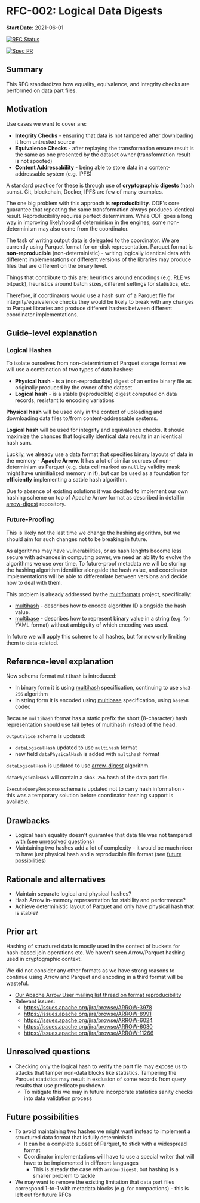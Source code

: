 # RFC-002: Logical Data Digests

**Start Date**: 2021-06-01

[![RFC Status](https://img.shields.io/github/issues/detail/state/kamu-data/open-data-fabric/1?label=RFC%20Status)](https://github.com/kamu-data/open-data-fabric/issues/1)

[![Spec PR](https://img.shields.io/github/pulls/detail/state/kamu-data/open-data-fabric/14?label=Spec%20PR)](https://github.com/kamu-data/open-data-fabric/pull/14)

## Summary
[summary]: #summary

This RFC standardizes how equality, equivalence, and integrity checks are performed on data part files.

## Motivation
[motivation]: #motivation

Use cases we want to cover are:
- **Integrity Checks** - ensuring that data is not tampered after downloading it from untrusted source
- **Equivalence Checks** - after replaying the transformation ensure result is the same as one presented by the dataset owner (transfomration result is not spoofed)
- **Content Addressability** - being able to store data in a content-addressable system (e.g. IPFS)

A standard practice for these is through use of **cryptographic digests** (hash sums). Git, blockchain, Docker, IPFS are few of many examples.

The one big problem with this approach is **reproducibility**. ODF's core guarantee that repeating the same transformation always produces identical result. Reproducibility requires perfect determinism. While ODF goes a long way in improving likelyhood of determinism in the engines, some non-determinism may also come from the coordinator.

The task of writing output data is delegated to the coordinator. We are currently using Parquet format for on-disk representation. Parquet format is **non-reproducible** (non-deterministic) - writing logically identical data with different implementations or different versions of the libraries may produce files that are different on the binary level.

Things that contribute to this are: heuristics around encodings (e.g. RLE vs bitpack), heuristics around batch sizes, different settings for statistics, etc.

Therefore, if coordinators would use a hash sum of a Parquet file for integrity/equivalence checks they would be likely to break with any changes to Parquet libraries and produce different hashes between different coordinator implementations.

## Guide-level explanation
[guide-level-explanation]: #guide-level-explanation

### Logical Hashes
To isolate ourselves from non-determinism of Parquet storage format we will use a combination of two types of data hashes:
- **Physical hash** - is a (non-reproducible) digest of an entire binary file as originally produced by the owner of the dataset
- **Logical hash** - is a stable (reproducible) digest computed on data records, resistant to encoding variations

**Physical hash** will be used only in the context of uploading and downloading data files to/from content-addressable systems.

**Logical hash** will be used for integrity and equivalence checks. It should maximize the chances that logically identical data results in an identical hash sum.

Luckily, we already use a data format that specifies binary layouts of data in the memory - **Apache Arrow**. It has a lot of similar sources of non-determinism as Parquet (e.g. data cell marked as `null` by validity mask might have uninitialized memory in it), but can be used as a foundation for **efficiently** implementing a satble hash algorithm.

Due to absence of existing solutions it was decided to implement our own hashing scheme on top of Apache Arrow format as described in detail in [arrow-digest](https://github.com/sergiimk/arrow-digest) repository.

### Future-Proofing
This is likely not the last time we change the hashing algorithm, but we should aim for such changes not to be breaking in future.

As algorithms may have vulnerabilities, or as hash lenghts become less secure with advances in computing power, we need an ability to evolve the algorithms we use over time. To future-proof metadata we will be storing the hashing algorithm identifier alongside the hash value, and coordinator implementations will be able to differentiate between versions and decide how to deal with them.

This problem is already addressed by the [multiformats](https://github.com/multiformats/multiformats) project, specifically:
- [multihash](https://github.com/multiformats/multihash) - describes how to encode algorithm ID alongside the hash value.
- [multibase](https://github.com/multiformats/multibase) - describes how to represent binary value in a string (e.g. for YAML format) without ambiguity of which encoding was used.

In future we will apply this scheme to all hashes, but for now only limiting them to data-related.

## Reference-level explanation
[reference-level-explanation]: #reference-level-explanation

New schema format `multihash` is introduced:
- In binary form it is using [multihash](https://github.com/multiformats/multihash) specification, continuing to use `sha3-256` algorithm
- In string form it is encoded using [multibase](https://github.com/multiformats/multibase) specification, using `base58` codec

Because `multihash` format has a static prefix the short (8-character) hash representation should use tail bytes of multihash instead of the head.

`OutputSlice` schema is updated:
- `dataLogicalHash` updated to use `multihash` format
- new field `dataPhysicalHash` is added with `multihash` format

`dataLogicalHash` is updated to use [arrow-digest](https://github.com/sergiimk/arrow-digest) algorithm.

`dataPhysicalHash` will contain a `sha3-256` hash of the data part file.

`ExecuteQueryResponse` schema is updated not to carry hash information - this was a temporary solution before coordinator hashing support is available.

## Drawbacks
[drawbacks]: #drawbacks

- Logical hash equality doesn't guarantee that data file was not tampered with (see [unresolved questions](#unresolved-questions))
- Maintaining two hashes add a lot of complexity - it would be much nicer to have just physical hash and a reproducible file format (see [future possibilities](#future-possibilities))

## Rationale and alternatives
[rationale-and-alternatives]: #rationale-and-alternatives

- Maintain separate logical and physical hashes?
- Hash Arrow in-memory representation for stability and performance?
- Achieve deterministic layout of Parquet and only have physical hash that is stable?

## Prior art
[prior-art]: #prior-art

Hashing of structured data is mostly used in the context of buckets for hash-based join operations etc. We haven't seen Arrow/Parquet hashing used in cryptographic context.

We did not consider any other formats as we have strong reasons to continue using Arrow and Parquet and encoding in a third format will be wasteful.

- [Our Apache Arrow User mailing list thread on format reproducibility](https://lists.apache.org/thread/fndxck757vfkxd8wx5smspmov9nrzvft)
- Relevant issues:
  - https://issues.apache.org/jira/browse/ARROW-3978
  - https://issues.apache.org/jira/browse/ARROW-8991
  - https://issues.apache.org/jira/browse/ARROW-6024
  - https://issues.apache.org/jira/browse/ARROW-6030
  - https://issues.apache.org/jira/browse/ARROW-11266

## Unresolved questions
[unresolved-questions]: #unresolved-questions

- Checking only the logical hash to verify the part file may expose us to attacks that tamper non-data blocks like statistics. Tampering the Parquet statistics may result in exclusion of some records from query results that use predicate pushdown
  - To mitigate this we may in future incorporate statistics sanity checks into data validation process

## Future possibilities
[future-possibilities]: #future-possibilities

- To avoid maintaining two hashes we might want instead to implement a structured data format that is fully deterministic
  - It can be a complete subset of Parquet, to stick with a widespread format
  - Coordinator implementations will have to use a special writer that will have to be implemented in different languages
    - This is already the case with `arrow-digest`, but hashing is a smaller problem to tackle
- We may want to remove the existing limitation that data part files correspond 1-to-1 with metadata blocks (e.g. for compactions) - this is left out for future RFCs